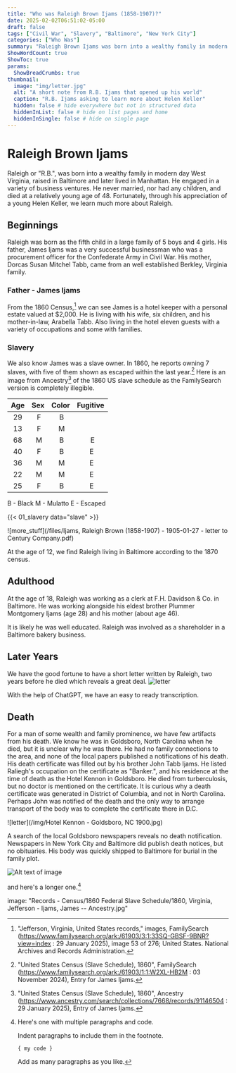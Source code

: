 ```yaml
---
title: "Who was Raleigh Brown Ijams (1858-1907)?"
date: 2025-02-02T06:51:02-05:00
draft: false
tags: ["Civil War", "Slavery", "Baltimore", "New York City"]
categories: ["Who Was"]
summary: "Raleigh Brown Ijams was born into a wealthy family in modern day West Virginia, raised in Baltimore and later lived in Manhattan. He engaged in a variety of business ventures. He never married, nor had any children, and died at a relatively young age of 48. Fortunately, through his appreciation of a young Helen Keller, we learn much more about Raleigh."
ShowWordCount: true
ShowToc: true
params:
  ShowBreadCrumbs: true
thumbnail:
  image: "img/letter.jpg"
  alt: "A short note from R.B. Ijams that opened up his world"
  caption: "R.B. Ijams asking to learn more about Helen Keller"
  hidden: false # hide everywhere but not in structured data
  hiddenInList: false # hide on list pages and home
  hiddenInSingle: false # hide on single page
---
```


# Raleigh Brown Ijams

Raleigh or "R.B.", was born into a wealthy family in modern day West Virginia, raised in Baltimore and later lived in Manhattan. He engaged in a variety of business ventures. He never married, nor had any children, and died at a relatively young age of 48. Fortunately, through his appreciation of a young Helen Keller, we learn much more about Raleigh.

## Beginnings

Raleigh was born as the fifth child in a large family of 5 boys and 4 girls. His father, James Ijams was a very successful businessman who was a procurement officer for the Confederate Army in Civil War. His mother, Dorcas Susan Mitchel Tabb, came from an well established Berkley, Virginia family.

### Father - James Ijams

From the 1860 Census,[^1] we can see James is a hotel keeper with a personal estate valued at $2,000. He is living with his wife, six children, and his mother-in-law, Arabella Tabb. Also living in the hotel eleven guests with a variety of occupations and some with families.

### Slavery

We also know James was a slave owner. In 1860, he reports owning 7 slaves, with five of them shown as escaped within the last year.[^2] Here is an image from Ancestry[^3] of the 1860 US slave schedule as the FamilySearch version is completely illegible.

| Age | Sex | Color | Fugitive |
| :-: | :-: | :---: | :------: |
| 29  |  F  |   B   |          |
| 13  |  F  |   M   |          |
| 68  |  M  |   B   |     E    |
| 40  |  F  |   B   |     E    |
| 36  |  M  |   M   |     E    |
| 22  |  M  |   M   |     E    |
| 25  |  F  |   B   |     E    |

B - Black
M - Mulatto
E - Escaped

{{< 01_slavery data="slave" >}}

![more_stuff](/files/Ijams, Raleigh Brown (1858-1907) - 1905-01-27 - letter to Century Company.pdf)

At the age of 12, we find Raleigh living in Baltimore according to the 1870 census.

## Adulthood

At the age of 18, Raleigh was working as a clerk at F.H. Davidson & Co. in Baltimore. He was working alongside his eldest brother Plummer Montgomery Ijams (age 28) and his mother (about age 46).

It is likely he was well educated. Raleigh was involved as a shareholder in a Baltimore bakery business.

## Later Years

We have the good fortune to have a short letter written by Raleigh, two years before he died which reveals a great deal.
![letter](/img/letter.jpg)

With the help of ChatGPT, we have an easy to ready transcription.

## Death

For a man of some wealth and family prominence, we have few artifacts from his death. We know he was in Goldsboro, North Carolina when he died, but it is unclear why he was there. He had no family connections to the area, and none of the local papers published a notifications of his death. His death certificate was filled out by his brother John Tabb Ijams. He listed Raliegh's occupation on the certificate as "Banker.", and his residence at the time of death as the Hotel Kennon in Goldsboro. He died from turberculosis, but no doctor is mentioned on the certificate. It is curious why a death certificate was generated in District of Columbia, and not in North Carolina. Perhaps John was notified of the death and the only way to arrange transport of the body was to complete the certificate there in D.C.

![letter](/img/Hotel Kennon - Goldsboro, NC 1900.jpg)

A search of the local Goldsboro newspapers reveals no death notification. Newspapers in New York City and Baltimore did publish death notices, but no obituaries. His body was quickly shipped to Baltimore for burial in the family plot.

![Alt text of image](/001/death_certificate.jpg "Image title")

and here's a longer one.[^bignote]

[^1]: "Jefferson, Virginia, United States records," images, FamilySearch (https://www.familysearch.org/ark:/61903/3:1:33SQ-GBSF-9BNR?view=index : 29 January 2025), image 53 of 276; United States. National Archives and Records Administration.

[^2]: "United States Census (Slave Schedule), 1860", FamilySearch (https://www.familysearch.org/ark:/61903/1:1:W2XL-HB2M : 03 November 2024), Entry for James Ijams.

[^3]: "United States Census (Slave Schedule), 1860", Ancestry (https://www.ancestry.com/search/collections/7668/records/91146504 : 29 January 2025), Entry of James Ijams.

[^bignote]: Here's one with multiple paragraphs and code.

    Indent paragraphs to include them in the footnote.

    `{ my code }`

    Add as many paragraphs as you like.

image: "Records - Census/1860 Federal Slave Schedule/1860, Virginia, Jefferson - Ijams, James -- Ancestry.jpg"
